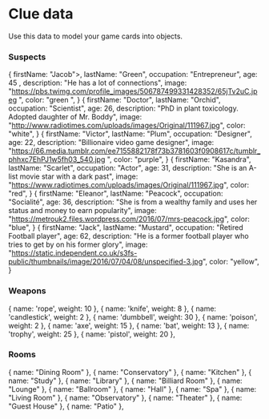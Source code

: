 # Clue data

Use this data to model your game cards into objects.

### Suspects

{
firstName: "Jacob">,
lastName: "Green",
occupation: "Entrepreneur",
age: 45 ,
description: "He has a lot of connections",
image: "https://pbs.twimg.com/profile_images/506787499331428352/65jTv2uC.jpeg ",
color: "green ",
}
{
firstName: "Doctor",
lastName: "Orchid",
occupation: "Scientist",
age: 26,
description: "PhD in plant toxicology. Adopted daughter of Mr. Boddy",
image: "http://www.radiotimes.com/uploads/images/Original/111967.jpg",
color: "white",
}
{
firstName: "Victor",
lastName: "Plum",
occupation: "Designer",
age: 22,
description: "Billionaire video game designer",
image: "https://66.media.tumblr.com/ee7155882178f73b3781603f0908617c/tumblr_phhxc7EhPJ1w5fh03_540.jpg ",
color: "purple",
}
{
firstName: "Kasandra",
lastName: "Scarlet",
occupation: "Actor",
age: 31,
description: "She is an A-list movie star with a dark past",
image: "https://www.radiotimes.com/uploads/images/Original/111967.jpg",
color: "red",
}
{
firstName: "Eleanor",
lastName: "Peacock",
occupation: "Socialité",
age: 36,
description: "She is from a wealthy family and uses her status and money to earn popularity",
image: "https://metrouk2.files.wordpress.com/2016/07/mrs-peacock.jpg",
color: "blue",
}
{
firstName: "Jack",
lastName: "Mustard",
occupation: "Retired Football player",
age: 62,
description: "He is a former football player who tries to get by on his former glory",
image: "https://static.independent.co.uk/s3fs-public/thumbnails/image/2016/07/04/08/unspecified-3.jpg",
color: "yellow",
}

### Weapons

{ name: 'rope', weight: 10 },
{ name: 'knife', weight: 8 },
{ name: 'candlestick', weight: 2 },
{ name: 'dumbbell', weight: 30 },
{ name: 'poison', weight: 2 },
{ name: 'axe', weight: 15 },
{ name: 'bat', weight: 13 },
{ name: 'trophy', weight: 25 },
{ name: 'pistol', weight: 20 },

### Rooms

{ name: "Dining Room" },
{ name: "Conservatory" },
{ name: "Kitchen" },
{ name: "Study" },
{ name: "Library" },
{ name: "Billiard Room" },
{ name: "Lounge" },
{ name: "Ballroom" },
{ name: "Hall" },
{ name: "Spa" },
{ name: "Living Room" },
{ name: "Observatory" },
{ name: "Theater" },
{ name: "Guest House" },
{ name: "Patio" },

